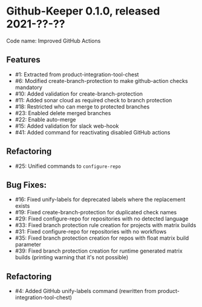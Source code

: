 # Github-Keeper 0.1.0, released 2021-??-??

Code name: Improved GitHub Actions

## Features

* #1: Extracted from product-integration-tool-chest
* #6: Modified create-branch-protection to make github-action checks mandatory
* #10: Added validation for create-branch-protection
* #11: Added sonar cloud as required check to branch protection
* #18: Restricted who can merge to protected branches
* #23: Enabled delete merged branches
* #22: Enable auto-merge
* #15: Added validation for slack web-hook
* #41: Added command for reactivating disabled GitHub actions

## Refactoring

* #25: Unified commands to `configure-repo`

## Bug Fixes:

* #16: Fixed unify-labels for deprecated labels where the replacement exists
* #19: Fixed create-branch-protection for duplicated check names
* #29: Fixed configure-repo for repositories with no detected language
* #33: Fixed branch protection rule creation for projects with matrix builds
* #31: Fixed configure-repo for repositories with no workflows
* #35: Fixed branch protection creation for repos with float matrix build parameter
* #39: Fixed branch protection creation for runtime generated matrix builds (printing warning that it's not possible)

## Refactoring

* #4: Added GitHub unify-labels command (rewritten from product-integration-tool-chest)